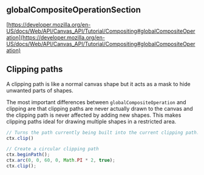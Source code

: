 ## globalCompositeOperationSection

[https://developer.mozilla.org/en-US/docs/Web/API/Canvas_API/Tutorial/Compositing#globalCompositeOperation](https://developer.mozilla.org/en-US/docs/Web/API/Canvas_API/Tutorial/Compositing#globalCompositeOperation)


## Clipping paths

A clipping path is like a normal canvas shape but it acts as a mask to hide unwanted parts of shapes. 

The most important differences between `globalCompositeOperation` and clipping are that clipping paths are never actually drawn to the canvas and the clipping path is never affected by adding new shapes. This makes clipping paths ideal for drawing multiple shapes in a restricted area.

```js
// Turns the path currently being built into the current clipping path.
ctx.clip()

// Create a circular clipping path
ctx.beginPath();
ctx.arc(0, 0, 60, 0, Math.PI * 2, true);
ctx.clip();
```